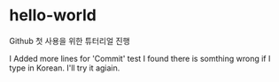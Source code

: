 # hello-world
Github 첫 사용을 위한 튜터리얼 진행

I Added more lines for 'Commit' test
I found there is somthing wrong if I type in Korean. I'll try it agiain.
